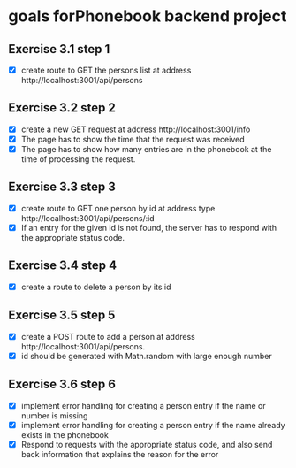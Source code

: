 # goals forPhonebook backend project

## Exercise 3.1 step 1
- [x] create route to GET the persons list at address http://localhost:3001/api/persons

## Exercise 3.2 step 2
- [x] create a new GET request at address http://localhost:3001/info
- [x] The page has to show the time that the request was received
- [x] The page has to show how many entries are in the phonebook at the time of processing the request.

## Exercise 3.3 step 3
- [x] create route to GET one person by id at address type http://localhost:3001/api/persons/:id
- [x] If an entry for the given id is not found, the server has to respond with the appropriate status code.

## Exercise 3.4 step 4
- [x] create a route to delete a person by its id

## Exercise 3.5 step 5
- [x] create a POST route to add a person at address http://localhost:3001/api/persons.
- [x] id should be generated with Math.random with large enough number

## Exercise 3.6 step 6
- [x] implement error handling for creating a person entry if the name or number is missing
- [x] implement error handling for creating a person entry if the name already exists in the phonebook
- [x] Respond to requests with the appropriate status code, and also send back information that explains the reason for the error